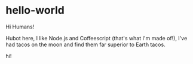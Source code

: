 # hello-world

Hi Humans!

Hubot here, I like Node.js and Coffeescript (that's what I'm made of!),
I've had tacos on the moon and find them far superior to Earth tacos.

hi!

